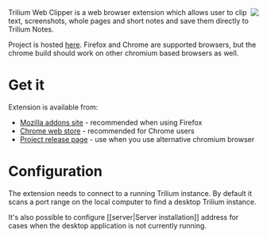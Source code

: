 <img align="right" src="https://raw.githubusercontent.com/wiki/zadam/trilium/images/chrome-trilium-web-clipper.png">
Trilium Web Clipper is a web browser extension which allows user to clip text, screenshots, whole pages and short notes and save them directly to Trilium Notes.

Project is hosted [here](https://github.com/zadam/trilium-web-clipper). Firefox and Chrome are supported browsers, but the chrome build should work on other chromium based browsers as well.

# Get it

Extension is available from:

* [Mozilla addons site](https://addons.mozilla.org/en-US/developers/addon/54860da6dd0f4cddbde2) - recommended when using Firefox
* [Chrome web store](http://blabla) - recommended for Chrome users
* [Project release page](https://github.com/zadam/trilium-web-clipper/releases) - use when you use alternative chromium browser

# Configuration

The extension needs to connect to a running Trilium instance. By default it scans a port range on the local computer to find a desktop Trilium instance.

It's also possible to configure [[server|Server installation]] address for cases when the desktop application is not currently running.
